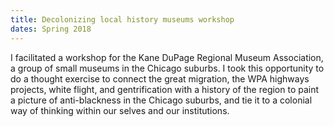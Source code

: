```yaml
---
title: Decolonizing local history museums workshop
dates: Spring 2018
---
```

I facilitated a workshop for the Kane DuPage Regional Museum Association, a group of small museums in the Chicago suburbs. I took this opportunity to do a thought exercise to connect the great migration, the WPA highways projects, white flight, and gentrification with a history of the region to paint a picture of anti-blackness in the Chicago suburbs, and tie it to a colonial way of thinking within our selves and our institutions.